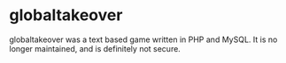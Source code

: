 # globaltakeover

globaltakeover was a text based game written in PHP and MySQL. It is no longer maintained, and is definitely not secure.
